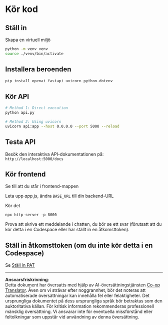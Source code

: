<!--
CO_OP_TRANSLATOR_METADATA:
{
  "original_hash": "0aaa930f076f2d83cc872ad157f8ffd3",
  "translation_date": "2025-10-23T21:38:00+00:00",
  "source_file": "9-chat-project/solution/backend/python/README.md",
  "language_code": "sv"
}
-->
# Kör kod

## Ställ in

Skapa en virtuell miljö

```sh
python -m venv venv
source ./venv/bin/activate
```

## Installera beroenden

```sh
pip install openai fastapi uvicorn python-dotenv
```

## Kör API

```sh
# Method 1: Direct execution
python api.py

# Method 2: Using uvicorn
uvicorn api:app --host 0.0.0.0 --port 5000 --reload
```

## Testa API

Besök den interaktiva API-dokumentationen på: `http://localhost:5000/docs`

## Kör frontend

Se till att du står i frontend-mappen

Leta upp *app.js*, ändra `BASE_URL` till din backend-URL

Kör det

```
npx http-server -p 8000
```

Prova att skriva ett meddelande i chatten, du bör se ett svar (förutsatt att du kör detta i en Codespace eller har ställt in en åtkomsttoken).

## Ställ in åtkomsttoken (om du inte kör detta i en Codespace)

Se [Ställ in PAT](https://docs.github.com/en/authentication/keeping-your-account-and-data-secure/managing-your-personal-access-tokens)

---

**Ansvarsfriskrivning**:  
Detta dokument har översatts med hjälp av AI-översättningstjänsten [Co-op Translator](https://github.com/Azure/co-op-translator). Även om vi strävar efter noggrannhet, bör det noteras att automatiserade översättningar kan innehålla fel eller felaktigheter. Det ursprungliga dokumentet på dess ursprungliga språk bör betraktas som den auktoritativa källan. För kritisk information rekommenderas professionell mänsklig översättning. Vi ansvarar inte för eventuella missförstånd eller feltolkningar som uppstår vid användning av denna översättning.